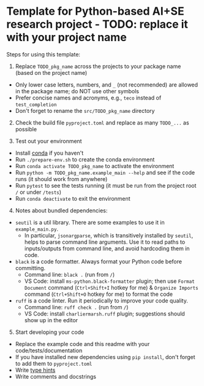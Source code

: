 # Template for Python-based AI+SE research project - TODO: replace it with your project name

Steps for using this template:

1. Replace `TODO_pkg_name` across the projects to your package name (based on the project name)
  * Only lower case letters, numbers, and `_` (not recommended) are allowed in the package name; do NOT use other symbols
  * Prefer concise names and acronyms, e.g., `teco` instead of `test_completion`
  * Don't forget to rename the `src/TODO_pkg_name` directory

2. Check the build file `pyproject.toml` and replace as many `TODO_...` as possible

3. Test out your environment
  * Install [conda](https://docs.anaconda.com/miniconda/) if you haven't
  * Run `./prepare-env.sh` to create the conda environment
  * Run `conda activate TODO_pkg_name` to activate the environment
  * Run `python -m TODO_pkg_name.example_main --help` and see if the code runs (it should work from anywhere)
  * Run `pytest` to see the tests running (it must be run from the project root `/` or under `/tests`)
  * Run `conda deactivate` to exit the environment

4. Notes about bundled dependencies:

* `seutil` is a util library. There are some examples to use it in `example_main.py`.
  * In particular, `jsonargparse`, which is transitively installed by `seutil`, helps to parse command line arguments. Use it to read paths to inputs/outputs from command line, and avoid hardcoding them in code.
* `black` is a code formatter. Always format your Python code before committing.
  * Command line: `black .` (run from `/`)
  * VS Code: install `ms-python.black-formatter` plugin; then use `Format Document` command (`Ctrl+Shift+I` hotkey for me) & `Organize Imports` command (`Ctrl+Shift+O` hotkey for me) to format the code
* `ruff` is a code linter. Run it periodically to improve your code quality.
  * Command line: `ruff check .` (run from `/`)
  * VS Code: install `charliermarsh.ruff` plugin; suggestions should show up in the editor

5. Start developing your code
  * Replace the example code and this readme with your code/tests/documentation
  * If you have installed new dependencies using `pip install`, don't forget to add them to `pyproject.toml`
  * Write [type hints](https://docs.python.org/3/library/typing.html)
  * Write comments and docstrings

